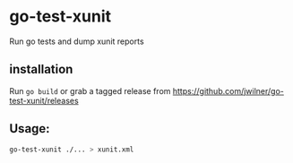 # go-test-xunit

Run go tests and dump xunit reports

## installation

Run `go build` or grab a tagged release from https://github.com/jwilner/go-test-xunit/releases

## Usage:

```bash
go-test-xunit ./... > xunit.xml
```
